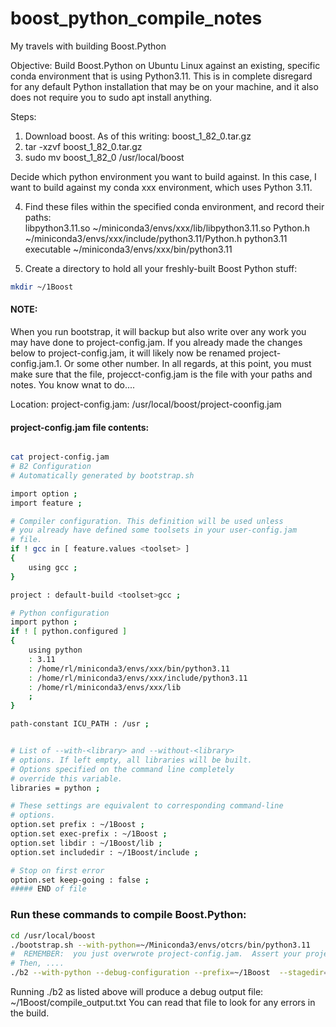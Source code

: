# boost_python_compile_notes
My travels with building Boost.Python


Objective:  Build Boost.Python on Ubuntu Linux against an existing, specific conda environment that is using Python3.11.  This is in complete disregard for any default Python installation that may be on your machine, and it also does not require you to sudo apt install anything.

Steps: 
1.  Download boost.  As of this writing:  boost_1_82_0.tar.gz
2.  tar -xzvf boost_1_82_0.tar.gz
3.  sudo mv boost_1_82_0 /usr/local/boost

Decide which python environment you want to build against.  In this case, I want to build against my conda xxx environment, which uses Python 3.11.

4.  Find these files within the specified conda environment, and record their paths:  
    libpython3.11.so     ~/miniconda3/envs/xxx/lib/libpython3.11.so
    Python.h             ~/miniconda3/envs/xxx/include/python3.11/Python.h
    python3.11 executable   ~/miniconda3/envs/xxx/bin/python3.11
    
5.  Create a directory to hold all your freshly-built Boost Python stuff:
```bash
mkdir ~/1Boost
```

#### NOTE:  
When you run bootstrap, it will backup but also write over any work you may have done to project-config.jam.  If you already made the changes below to project-config.jam, it will likely now be renamed project-config.jam.1.  Or some other number.  In all regards, at this point, you must make sure that the file, projecct-config.jam is the file with your paths and notes.  You know wnat to do....  

Location:  project-config.jam:  /usr/local/boost/project-coonfig.jam

#### project-config.jam file contents:
```bash

cat project-config.jam
# B2 Configuration
# Automatically generated by bootstrap.sh

import option ;
import feature ;

# Compiler configuration. This definition will be used unless
# you already have defined some toolsets in your user-config.jam
# file.
if ! gcc in [ feature.values <toolset> ]
{
    using gcc ; 
}

project : default-build <toolset>gcc ;

# Python configuration
import python ;
if ! [ python.configured ]
{
    using python 
    : 3.11 
    : /home/rl/miniconda3/envs/xxx/bin/python3.11
    : /home/rl/miniconda3/envs/xxx/include/python3.11
    : /home/rl/miniconda3/envs/xxx/lib
    ;
}

path-constant ICU_PATH : /usr ;


# List of --with-<library> and --without-<library>
# options. If left empty, all libraries will be built.
# Options specified on the command line completely
# override this variable.
libraries = python ;

# These settings are equivalent to corresponding command-line
# options.
option.set prefix : ~/1Boost ;
option.set exec-prefix : ~/1Boost ;
option.set libdir : ~/1Boost/lib ;
option.set includedir : ~/1Boost/include ;

# Stop on first error
option.set keep-going : false ;
##### END of file 
```

### Run these commands to compile Boost.Python:
```bash
cd /usr/local/boost
./bootstrap.sh --with-python=~/Miniconda3/envs/otcrs/bin/python3.11
#  REMEMBER:  you just overwrote project-config.jam.  Assert your project-config.jam is as written above before proceeding.
# Then, ....
./b2 --with-python --debug-configuration --prefix=~/1Boost  --stagedir=~/1Boost/stage --build-type=minimal  --build-dir=~/1Boost-build --layout=versioned --python-buildid=311 --variant=release --link=shared --threading=multi > ~/1Boost/compile_output.txt 2>&1
```

Running ./b2 as listed above will produce a debug output file:   ~/1Boost/compile_output.txt
You can read that file to look for any errors in the build.  


